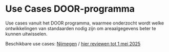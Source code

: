 # Use Cases DOOR-programma
Use cases vanuit het DOOR programma, waarmee onderzocht wordt welke ontwikkelingen van standaarden nodig zijn om areaalgegevens beter te kunnen uitwisselen.

Beschikbare use cases:
[Nijmegen](https://docs.crow.nl/use-cases-door/nijmegen/)  / [hier reviewen tot 1 mei 2025](https://docs.crow.nl/use-cases-door/consultationversions/CR-use-cases-door_nijmegen-20250226.html)


